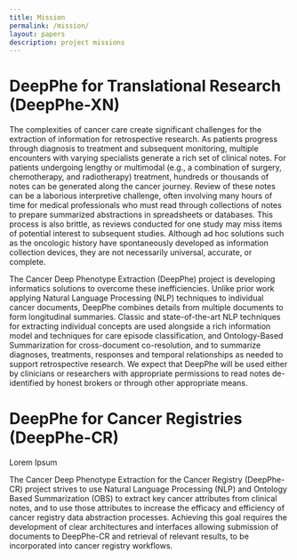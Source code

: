 ```yaml
---
title: Mission
permalink: /mission/
layout: papers
description: project missions
---
```


# DeepPhe for Translational Research (DeepPhe-XN)

The complexities of cancer care create significant challenges for the extraction of information for
retrospective research. As patients progress through diagnosis to treatment and subsequent monitoring,
multiple encounters with varying specialists generate a rich set of clinical notes.
For patients undergoing lengthy or multimodal (e.g., a combination of surgery, chemotherapy,
and radiotherapy) treatment, hundreds or thousands of notes can be generated along the cancer journey.
Review of these notes can be a laborious interpretive challenge, often involving many hours of time
for medical professionals who must read through collections of notes to prepare summarized abstractions
in spreadsheets or databases. This process is also brittle, as reviews conducted for one study may 
miss items of potential interest to subsequent studies. 
Although ad hoc solutions such as the oncologic history have spontaneously developed as information
collection devices, they are not necessarily universal, accurate, or complete.   
   
The Cancer Deep Phenotype Extraction (DeepPhe) project is developing informatics solutions to overcome
these inefficiencies. Unlike prior work applying Natural Language Processing (NLP) techniques to individual
cancer documents, DeepPhe combines details from multiple documents to form longitudinal summaries.
Classic and state-of-the-art NLP techniques for extracting individual concepts are used alongside a
rich information model and techniques for care episode classification, and Ontology-Based Summarization
for cross-document co-resolution, and to summarize diagnoses, treatments, responses and temporal
relationships as needed to support retrospective research. We expect that DeepPhe will be used either
by clinicians or researchers with appropriate permissions to read notes de-identified by honest brokers
or through other appropriate means.

   
# DeepPhe for Cancer Registries (DeepPhe-CR)

Lorem Ipsum   
   
   
The Cancer Deep Phenotype Extraction for the Cancer Registry (DeepPhe-CR) project strives to use 
Natural Language Processing (NLP) and Ontology Based Summarization (OBS) to extract key cancer attributes
from clinical notes, and to use those attributes to increase the efficacy and efficiency of cancer registry
data abstraction processes. Achieving this goal requires the development of clear architectures and
interfaces allowing submission of documents to DeepPhe-CR and retrieval of relevant results, to be
incorporated into cancer registry workflows.
